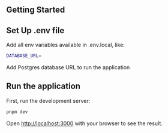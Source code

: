 ## Getting Started

## Set Up .env file

Add all env variables available in .env.local, like:
```bash
DATABASE_URL=
```
Add Postgres database URL to run the application

## Run the application

First, run the development server:

```bash
pnpm dev
```

Open [http://localhost:3000](http://localhost:3000) with your browser to see the result.